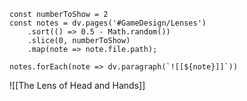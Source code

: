 ```dataviewjs
const numberToShow = 2
const notes = dv.pages('#GameDesign/Lenses')
	.sort(() => 0.5 - Math.random())
	.slice(0, numberToShow)
	.map(note => note.file.path);

notes.forEach(note => dv.paragraph(`![[${note}]]`))
```
![[The Lens of Head and Hands]]